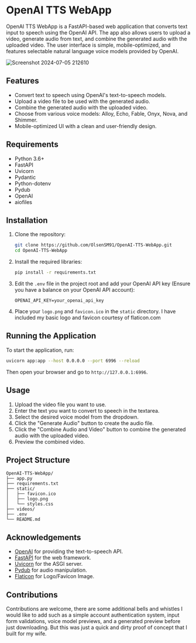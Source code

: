 # OpenAI TTS WebApp

OpenAI TTS WebApp is a FastAPI-based web application that converts text input to speech using the OpenAI API. The app also allows users to upload a video, generate audio from text, and combine the generated audio with the uploaded video. The user interface is simple, mobile-optimized, and features selectable natural language voice models provided by OpenAI.

![Screenshot 2024-07-05 212610](https://github.com/OlsenSM91/OpenAI-TTS-WebApp/assets/130707762/355a478a-bdca-4ef7-861b-cf5674db5471)

## Features

- Convert text to speech using OpenAI's text-to-speech models.
- Upload a video file to be used with the generated audio.
- Combine the generated audio with the uploaded video.
- Choose from various voice models: Alloy, Echo, Fable, Onyx, Nova, and Shimmer.
- Mobile-optimized UI with a clean and user-friendly design.

## Requirements

- Python 3.6+
- FastAPI
- Uvicorn
- Pydantic
- Python-dotenv
- Pydub
- OpenAI
- aiofiles

## Installation

1. Clone the repository:
    ```bash
    git clone https://github.com/OlsenSM91/OpenAI-TTS-WebApp.git
    cd OpenAI-TTS-WebApp
    ```

2. Install the required libraries:
    ```bash
    pip install -r requirements.txt
    ```

3. Edit the `.env` file in the project root and add your OpenAI API key (Ensure you have a balance on your OpenAI API account):
    ```env
    OPENAI_API_KEY=your_openai_api_key
    ```

4. Place your `logo.png` and `favicon.ico` in the `static` directory. I have included my basic logo and favicon courtesy of flaticon.com

## Running the Application

To start the application, run:
```bash
uvicorn app:app --host 0.0.0.0 --port 6996 --reload
```

Then open your browser and go to `http://127.0.0.1:6996`.

## Usage

1. Upload the video file you want to use.
2. Enter the text you want to convert to speech in the textarea.
3. Select the desired voice model from the dropdown.
4. Click the "Generate Audio" button to create the audio file.
5. Click the "Combine Audio and Video" button to combine the generated audio with the uploaded video.
6. Preview the combined video.

## Project Structure

```
OpenAI-TTS-WebApp/
├── app.py
├── requirements.txt
├── static/
│   ├── favicon.ico
│   ├── logo.png
│   └── styles.css
├── videos/
├── .env
└── README.md
```

## Acknowledgements

- [OpenAI](https://www.openai.com/) for providing the text-to-speech API.
- [FastAPI](https://fastapi.tiangolo.com/) for the web framework.
- [Uvicorn](https://www.uvicorn.org/) for the ASGI server.
- [Pydub](https://pydub.com/) for audio manipulation.
- [Flaticon](https://flaticon.com/) for Logo/Favicon Image.

## Contributions

Contributions are welcome, there are some additional bells and whistles I would like to add such as a simple account authentication system, input form validations, voice model previews, and a generated preview before just downloading. But this was just a quick and dirty proof of concept that I built for my wife.
